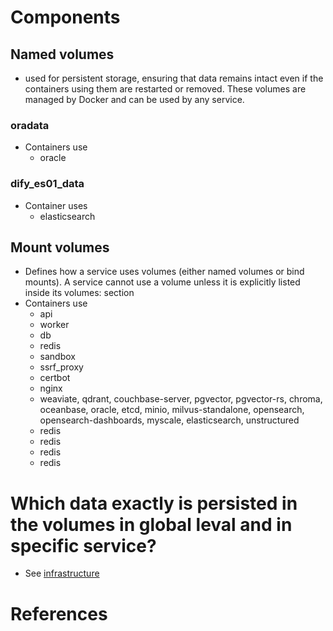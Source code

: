 # Components
## Named volumes
- used for persistent storage, ensuring that data remains intact even if the containers using them are restarted or removed. These volumes are managed by Docker and can be used by any service.
### oradata
- Containers use
    - oracle
### dify_es01_data
- Container uses
    - elasticsearch
## Mount volumes
- Defines how a service uses volumes (either named volumes or bind mounts).
A service cannot use a volume unless it is explicitly listed inside its volumes: section
- Containers use
    - api
    - worker
    - db
    - redis
    - sandbox
    - ssrf_proxy
    - certbot
    - nginx
    - weaviate, qdrant, couchbase-server, pgvector, pgvector-rs, chroma, oceanbase, oracle, etcd, minio, milvus-standalone, opensearch, opensearch-dashboards, myscale, elasticsearch, unstructured
    - redis
    - redis
    - redis
    - redis

# Which data exactly is persisted in the volumes in global leval and in specific service?
- See [infrastructure](../infrastructure/0_infrastructure.md)

# References
